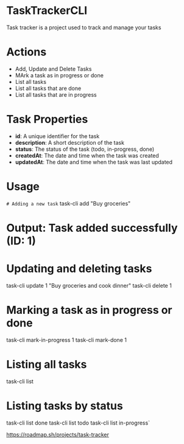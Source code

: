 # TaskTrackerCLI

Task tracker is a project used to track and manage your tasks 

# Actions
- Add, Update and Delete Tasks
- MArk a task as in progress or done
- List all tasks
- List all tasks that are done
- List all tasks that are in progress

# Task Properties

- **id**: A unique identifier for the task
- **description**: A short description of the task
- **status**: The status of the task (todo, in-progress, done)
- **createdAt**: The date and time when the task was created
- **updatedAt**: The date and time when the task was last updated

# Usage

`# Adding a new task`
task-cli add "Buy groceries"
# Output: Task added successfully (ID: 1)

# Updating and deleting tasks
task-cli update 1 "Buy groceries and cook dinner"
task-cli delete 1

# Marking a task as in progress or done
task-cli mark-in-progress 1
task-cli mark-done 1

# Listing all tasks
task-cli list

# Listing tasks by status
task-cli list done
task-cli list todo
task-cli list in-progress`

https://roadmap.sh/projects/task-tracker
